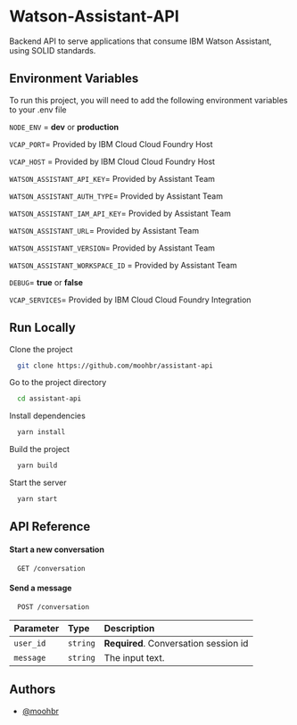 
# Watson-Assistant-API

Backend API to serve applications that consume IBM Watson Assistant, using SOLID standards.


## Environment Variables

To run this project, you will need to add the following environment variables to your .env file

`NODE_ENV` = **dev** or **production**

`VCAP_PORT`= Provided by IBM Cloud Cloud Foundry Host

`VCAP_HOST` = Provided by IBM Cloud Cloud Foundry Host

`WATSON_ASSISTANT_API_KEY`= Provided by Assistant Team

`WATSON_ASSISTANT_AUTH_TYPE`= Provided by Assistant Team

`WATSON_ASSISTANT_IAM_API_KEY`= Provided by Assistant Team

`WATSON_ASSISTANT_URL`= Provided by Assistant Team

`WATSON_ASSISTANT_VERSION`= Provided by Assistant Team

`WATSON_ASSISTANT_WORKSPACE_ID` = Provided by Assistant Team

`DEBUG`= **true** or **false**

`VCAP_SERVICES`= Provided by IBM Cloud Cloud Foundry Integration
## Run Locally

Clone the project

```bash
  git clone https://github.com/moohbr/assistant-api
```

Go to the project directory

```bash
  cd assistant-api
```

Install dependencies

```bash
  yarn install
```
Build the project

```bash
  yarn build
```
Start the server

```bash
  yarn start
```


## API Reference

#### Start a new conversation

```http
  GET /conversation
```

#### Send a message

```http
  POST /conversation
```

| Parameter | Type     | Description                       |
| :-------- | :------- | :-------------------------------- |
| `user_id`      | `string` | **Required**. Conversation session id |
| `message`      | `string` | The input text. |



## Authors

- [@moohbr](https://www.github.com/moohbr)

